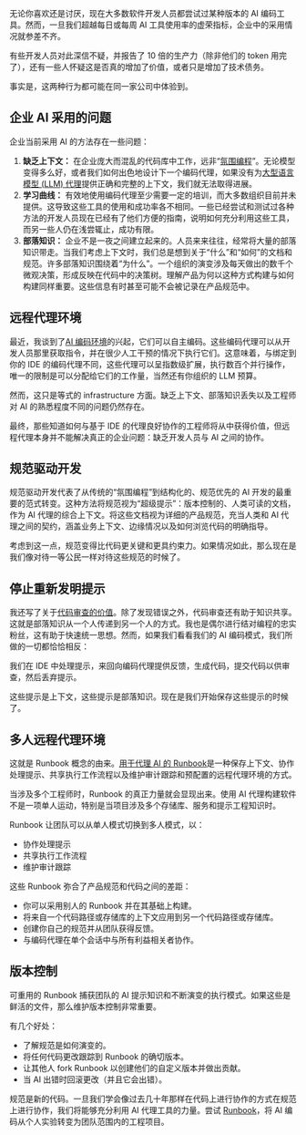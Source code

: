 无论你喜欢还是讨厌，现在大多数软件开发人员都尝试过某种版本的 AI 编码工具。然而，一旦我们超越每日或每周 AI 工具使用率的虚荣指标，企业中的采用情况就参差不齐。

有些开发人员对此深信不疑，并报告了 10 倍的生产力（除非他们的 token 用完了），还有一些人怀疑这是否真的增加了价值，或者只是增加了技术债务。

事实是，这两种行为都可能在同一家公司中体验到。

## **企业 AI 采用的问题**

企业当前采用 AI 的方法存在一些问题：

1. **缺乏上下文：** 在企业庞大而混乱的代码库中工作，远非“[氛围编程](https://thenewstack.io/vibe-coding-where-everyone-can-speak-computer-programming/)”。无论模型变得多么好，或者我们如何出色地设计下一个编码代理，如果没有为[大型语言模型 (LLM) 代理](https://thenewstack.io/learn-to-love-the-command-line-interface-with-agentic-llms/)提供正确和完整的上下文，我们就无法取得进展。
2. **学习曲线：** 有效地使用编码代理至少需要一定的培训，而大多数组织目前并未提供。这导致这些工具的使用和成功率各不相同。一些已经尝试和测试过各种方法的开发人员现在已经有了他们方便的指南，说明如何充分利用这些工具，而另一些人仍在浅尝辄止，成功有限。
3. **部落知识：** 企业不是一夜之间建立起来的。人员来来往往，经常将大量的部落知识带走。当我们考虑上下文时，我们总是想到关于“什么”和“如何”的文档和规范。许多部落知识围绕着“为什么”。一个组织的演变涉及每天做出的数千个微观决策，形成反映在代码中的决策树。理解产品为何以这种方式构建与如何构建同样重要。这些信息有时甚至可能不会被记录在产品规范中。

## **远程代理环境**

最近，我谈到了[AI 编码环境](https://thenewstack.io/the-rise-of-remote-agentic-environments/)的兴起，它们可以自主编码。这些编码代理可以从开发人员那里获取指令，并在很少人工干预的情况下执行它们。这意味着，与绑定到你的 IDE 的编码代理不同，这些代理可以呈指数级扩展，执行数百个并行操作，唯一的限制是可以分配给它们的工作量，当然还有你组织的 LLM 预算。

然而，这只是等式的 infrastructure 方面。缺乏上下文、部落知识丢失以及工程师对 AI 的熟悉程度不同的问题仍然存在。

最终，那些知道如何与基于 IDE 的代理良好协作的工程师将从中获得价值，但远程代理本身并不能解决真正的企业问题：缺乏开发人员与 AI 之间的协作。

## **规范驱动开发**

规范驱动开发代表了从传统的“氛围编程”到结构化的、规范优先的 AI 开发的最重要的范式转变。这种方法将规范视为“超级提示”：版本控制的、人类可读的文档，作为 AI 代理的综合上下文。将这些文档视为详细的产品规范，充当人类和 AI 代理之间的契约，涵盖业务上下文、边缘情况以及如何浏览代码的明确指导。

考虑到这一点，规范变得比代码更关键和更具约束力。如果情况如此，那么现在是我们像对待一等公民一样对待这些规范的时候了。

## **停止重新发明提示**

我还写了关于[代码审查的价值](https://www.aviator.co/blog/the-anatomy-of-slow-code-reviews/)。除了发现错误之外，代码审查还有助于知识共享。这就是部落知识从一个人传递到另一个人的方式。我也是偶尔进行结对编程的忠实粉丝，这有助于快速统一思想。然而，如果我们看看我们的 AI 编码模式，我们所做的一切都恰恰相反：

我们在 IDE 中处理提示，来回向编码代理提供反馈，生成代码，提交代码以供审查，然后丢弃提示。

这些提示是上下文，这些提示是部落知识。现在是我们开始保存这些提示的时候了。

## **多人远程代理环境**

这就是 Runbook 概念的由来。[用于代理 AI 的 Runbook](https://runbooks.aviator.co/)是一种保存上下文、协作处理提示、共享执行工作流程以及维护审计跟踪和预配置的远程代理环境的方式。

当涉及多个工程师时，Runbook 的真正力量就会显现出来。使用 AI 代理构建软件不是一项单人运动，特别是当项目涉及多个存储库、服务和提示工程知识时。

Runbook 让团队可以从单人模式切换到多人模式，以：

* 协作处理提示
* 共享执行工作流程
* 维护审计跟踪

这些 Runbook 弥合了产品规范和代码之间的差距：

* 你可以采用别人的 Runbook 并在其基础上构建。
* 将来自一个代码路径或存储库的上下文应用到另一个代码路径或存储库。
* 创建你自己的规范并从团队获得反馈。
* 与编码代理在单个会话中与所有利益相关者协作。

## **版本控制**

可重用的 Runbook 捕获团队的 AI 提示知识和不断演变的执行模式。如果这些是鲜活的文件，那么维护版本控制非常重要。

有几个好处：

* 了解规范是如何演变的。
* 将任何代码更改跟踪到 Runbook 的确切版本。
* 让其他人 fork Runbook 以创建他们的自定义版本并做出贡献。
* 当 AI 出错时回滚更改（并且它会出错）。

规范是新的代码。一旦我们学会像过去几十年那样在代码上进行协作的方式在规范上进行协作，我们将能够充分利用 AI 代理工具的力量。尝试 [Runbook](https://runbooks.aviator.co/)，将 AI 编码从个人实验转变为团队范围内的工程项目。